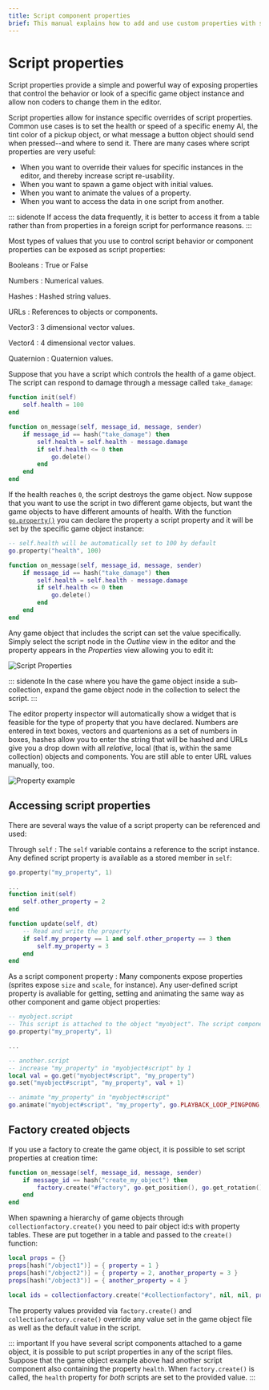 ```yaml
---
title: Script component properties
brief: This manual explains how to add and use custom properties with script components.
---
```


# Script properties

Script properties provide a simple and powerful way of exposing properties that control the behavior or look of a specific game object instance and allow non coders to change them in the editor.

Script properties allow for instance specific overrides of script properties. Common use cases is to set the health or speed of a specific enemy AI, the tint color of a pickup object, or what message a button object should send when pressed--and where to send it. There are many cases where script properties are very useful:

* When you want to override their values for specific instances in the editor, and thereby increase script re-usability.
* When you want to spawn a game object with initial values.
* When you want to animate the values of a property.
* When you want to access the data in one script from another.

::: sidenote
If access the data frequently, it is better to access it from a table rather than from properties in a foreign script for performance reasons.
:::

Most types of values that you use to control script behavior or component properties can be exposed as script properties:

Booleans
: True or False

Numbers
: Numerical values.

Hashes
: Hashed string values.

URLs
: References to objects or components.

Vector3
: 3 dimensional vector values.

Vector4
: 4 dimensional vector values.

Quaternion
: Quaternion values.


Suppose that you have a script which controls the health of a game object. The script can respond to damage through a message called `take_damage`:

```lua
function init(self)
    self.health = 100
end

function on_message(self, message_id, message, sender)
    if message_id == hash("take_damage") then
        self.health = self.health - message.damage
        if self.health <= 0 then
            go.delete()
        end
    end
end
```

If the health reaches `0`, the script destroys the game object. Now suppose that you want to use the script in two different game objects, but want the game objects to have different amounts of health. With the function [`go.property()`](/ref/go#go.property) you can declare the property a script property and it will be set by the specific game object instance:

```lua
-- self.health will be automatically set to 100 by default
go.property("health", 100)

function on_message(self, message_id, message, sender)
    if message_id == hash("take_damage") then
        self.health = self.health - message.damage
        if self.health <= 0 then
            go.delete()
        end
    end
end
```

Any game object that includes the script can set the value specifically. Simply select the script node in the *Outline* view in the editor and the property appears in the *Properties* view allowing you to edit it:

![Script Properties](images/script_properties/script_properties.png)

::: sidenote
In the case where you have the game object inside a sub-collection, expand the game object node in the collection to select the script.
:::

The editor property inspector will automatically show a widget that is feasible for the type of property that you have declared. Numbers are entered in text boxes, vectors and quartenions as a set of numbers in boxes, hashes allow you to enter the string that will be hashed and URLs give you a drop down with all _relative_, local (that is, within the same collection) objects and components. You are still able to enter URL values manually, too.

![Property example](images/script_properties/script_properties_example.png)

## Accessing script properties

There are several ways the value of a script property can be referenced and used:

Through `self`
: The `self` variable contains a reference to the script instance. Any defined script property is available as a stored member in `self`:

  ```lua
  go.property("my_property", 1)
  
  ...
  function init(self)
      self.other_property = 2
  end
  
  function update(self, dt)
      -- Read and write the property
      if self.my_property == 1 and self.other_property == 3 then
          self.my_property = 3
      end
  end
  ```

As a script component property
: Many components expose properties (sprites expose `size` and `scale`, for instance). Any user-defined script property is avaliable for getting, setting and animating the same way as other component and game object properties:

  ```lua
  -- myobject.script
  -- This script is attached to the object "myobject". The script component is called "script".
  go.property("my_property", 1)
  
  ...
  ```
  
  ```lua
  -- another.script
  -- increase "my_property" in "myobject#script" by 1
  local val = go.get("myobject#script", "my_property")
  go.set("myobject#script", "my_property", val + 1)
  
  -- animate "my_property" in "myobject#script"
  go.animate("myobject#script", "my_property", go.PLAYBACK_LOOP_PINGPONG, 100, go.EASING_LINEAR, 2.0)
  ```

## Factory created objects

If you use a factory to create the game object, it is possible to set script properties at creation time:

```lua
function on_message(self, message_id, message, sender)
    if message_id == hash("create_my_object") then
        factory.create("#factory", go.get_position(), go.get_rotation(), { health = 50 })
    end
end
```

When spawning a hierarchy of game objects through `collectionfactory.create()` you need to pair object id:s with property tables. These are put together in a table and passed to the `create()` function:

```lua
local props = {}
props[hash("/object1")] = { property = 1 }
props[hash("/object2")] = { property = 2, another_property = 3 }
props[hash("/object3")] = { another_property = 4 }

local ids = collectionfactory.create("#collectionfactory", nil, nil, props)
```

The property values provided via `factory.create()` and `collectionfactory.create()` override any value set in the game object file as well as the default value in the script.

::: important
If you have several script components attached to a game object, it is possible to put script properties in any of the script files. Suppose that the game object example above had another script component also containing the property `health`. When `factory.create()` is called, the `health` property for _both_ scripts are set to the provided value.
:::


